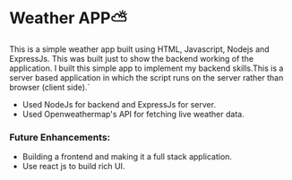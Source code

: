 <h1>Weather APP⛅</h1>
This is a simple weather app built using HTML, Javascript, Nodejs and ExpressJs. This was built just to show the backend working of the application.
I built this simple app to implement my backend skills.This is a server based application in which the script runs on the server rather than browser (client side).`

<ul>
  <li>Used NodeJs for backend and ExpressJs for server.</li>
  <li>Used Openweathermap's API for fetching live weather data.</li>
</ul>

<h3>Future Enhancements:</h3>
<ul>
  <li>Building a frontend and making it a full stack application.</li>
  <li>Use react js to build rich UI.</li>
</ul>
